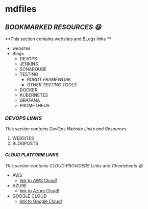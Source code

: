 # mdfiles

## *BOOKMARKED RESOURCES :laughing:* 
**This section contains websites and BLogs links  **
* websites
* Blogs
  * DEVOPS
  * JENKINS
  * SONARQUBE
  * TESTING
    * _ROBOT FRAMEWORK_
    * _OTHER TESTING TOOLS_
  * DOCKER
  * KUBERNETES
  * GRAFANA
  * PROMETHEUS



### *DEVOPS LINKS*
*This section contains DevOps Website Links and Resources*
1. WEBSITES
1. BLOGPOSTS


#### *CLOUD PLATFORM LINKS*
*This section contains CLOUD PROVIDERS Links and Cheatsheets :laughing:*
* AWS
    * [link to AWS Cloud!](https://aws.amazon.com/)
* AZURE
    * [link to Azure Cloud!](http://azure.microsoft.com)
* GOOGLE CLOUD
    * [link to Google Cloud!](http://cloud.google.com)